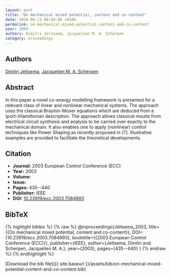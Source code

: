 ```yaml
---
layout: post
title: "On mechanical mixed potential, content and co-content"
date: 2018-06-21 00:00:00 +0100
permalink: on-mechanical-mixed-potential-content-and-co-content
year: 2003
authors: Dimitri Jeltsema, Jacquelien M. A. Scherpen
category: proceedings
---
```

 
## Authors
[Dimitri Jeltsema](authors/dimitri-jeltsema), [Jacquelien M. A. Scherpen](authors/jacquelien-m-a-scherpen)
 
## Abstract
In this paper a novel co-energy modelling framework is presented for a relevant class of linear and nonlinear mechanical systems. The approach uses the classical Brayton-Moser equations which are deduced from a (port-)Hamiltonian description. The approach allows classical results from electrical circuit synthesis and analysis to be carried over exactly to the mechanical domain. It also enables one to apply (nonlinear) control techniques like Power Shaping as recently proposed in [7]. Illustrative examples are provided to facilitate the theoretical developments.
 
## Citation
- **Journal:** 2003 European Control Conference (ECC)
- **Year:** 2003
- **Volume:** 
- **Issue:** 
- **Pages:** 435--440
- **Publisher:** IEEE
- **DOI:** [10.23919/ecc.2003.7084993](https://doi.org/10.23919/ecc.2003.7084993)
 
## BibTeX
{% highlight bibtex %}
{% raw %}
@inproceedings{Jeltsema_2003,
  title={{On mechanical mixed potential, content and co-content}},
  DOI={10.23919/ecc.2003.7084993},
  booktitle={{2003 European Control Conference (ECC)}},
  publisher={IEEE},
  author={Jeltsema, Dimitri and Scherpen, Jacquelien M. A.},
  year={2003},
  pages={435--440}
}
{% endraw %}
{% endhighlight %}
 
[Download the bib file]({{ site.baseurl }}/assets/bib/on-mechanical-mixed-potential-content-and-co-content.bib)
 
